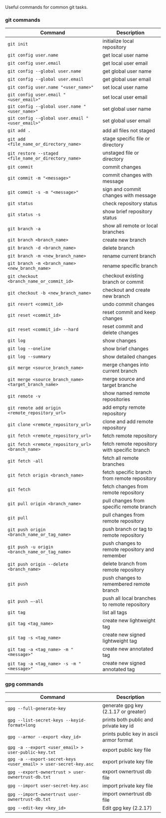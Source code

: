 Useful commands for common git tasks.

### git commands

| Command                                               | Description                                    |
| ----------------------------------------------------- | ---------------------------------------------- |
| `git init`                                            | initialize local repository                    |
| `git config user.name`                                | get local user name                            |
| `git config user.email`                               | get local user email                           |
| `git config --global user.name`                       | get global user name                           |
| `git config --global user.email`                      | get global user email                          |
| `git config user.name "<user_name>"`                  | set local user name                            |
| `git config user.email "<user_email>"`                | set local user email                           |
| `git config --global user.name "<user_name>"`         | set global user name                           |
| `git config --global user.email "<user_email>"`       | set global user email                          |
| `git add .`                                           | add all files not staged                       |
| `git add <file_name_or_directory_name>`               | stage specific file or directory               |
| `git restore --staged <file_name_or_directory_name>`  | unstaged file or directory                     |
| `git commit`                                          | commit changes                                 |
| `git commit -m "<message>"`                           | commit changes with message                    |
| `git commit -s -m "<message>"`                        | sign and commit changes with message           |
| `git status`                                          | check repository status                        |
| `git status -s`                                       | show brief repository status                   |
| `git branch -a`                                       | show all remote or local branches              |
| `git branch <branch_name>`                            | create new branch                              |
| `git branch -d <branch_name>`                         | delete branch                                  |
| `git branch -m <new_branch_name>`                     | rename current branch                          |
| `git branch -m <branch_name> <new_branch_name>`       | rename specific branch                         |
| `git checkout <branch_name_or_commit_id>`             | checkout existing branch or commit             |
| `git checkout -b <new_branch_name>`                   | checkout and create new branch                 |
| `git revert <commit_id>`                              | undo commit changes                            |
| `git reset <commit_id>`                               | reset commit and keep changes                  |
| `git reset <commit_id> --hard`                        | reset commit and delete changes                |
| `git log`                                             | show changes                                   |
| `git log --oneline`                                   | show brief changes                             |
| `git log --summary`                                   | show detailed changes                          |
| `git merge <source_branch_name>`                      | merge changes into current branch              |
| `git merge <source_branch_name> <target_branch_name>` | merge source and target branche                |
| `git remote -v`                                       | show named remote repositories                 |
| `git remote add origin <remote_repository_url>`       | add empty remote repository                    |
| `git clone <remote_repository_url>`                   | clone and add remote repository                |
| `git fetch <remote_repository_url>`                   | fetch remote repository                        |
| `git fetch <remote_repository_url> <branch_name>`     | fetch remote repository with specific branch   |
| `git fetch -all`                                      | fetch all remote branches                      |
| `git fetch origin <branch_name>`                      | fetch specific branch from remote repository   |
| `git fetch`                                           | fetch changes from remote repository           |
| `git pull origin <branch_name>`                       | pull changes from specific remote branch       |
| `git pull`                                            | pull changes from remote repository            |
| `git push origin <branch_name_or_tag_name>`           | push branch or tag to remote repository        |
| `git push -u origin <branch_name_or_tag_name>`        | push changes to remote repository and remember |
| `git push origin --delete <branch_name>`              | delete branch from remote repository           |
| `git push`                                            | push changes to remembered remote branch       |
| `git push —-all`                                      | push all local branches to remote repository   |
| `git tag`                                             | list all tags                                  |
| `git tag <tag_name>`                                  | create new lightweight tag                     |
| `git tag -s <tag_name>`                               | create new signed lightweight tag              |
| `git tag -a <tag_name> -m "<message>"`                | create new annotated tag                       |
| `git tag -a <tag_name> -s -m "<message>"`             | create new signed annotated tag                |

### gpg commands

| Command                                                          | Description                             |
| ---------------------------------------------------------------- | --------------------------------------- |
| `gpg --full-generate-key`                                        | generate gpg key (2.1.17 or greater)    |
| `gpg --list-secret-keys --keyid-format=long`                     | prints both public and private key id   |
| `gpg --armor --export <key_id>`                                  | prints public key in ascii armor format |
| `gpg -a --export <user_email> > user-public-key.txt`             | export public key file                  |
| `gpg -a --export-secret-keys <user_email> > user-secret-key.asc` | export private key file                 |
| `gpg --export-ownertrust > user-ownertrust-db.txt`               | export ownertrust db file               |
| `gpg --import user-secret-key.asc`                               | import private key file                 |
| `gpg --import-ownertrust user-ownertrust-db.txt`                 | import ownertrust db file               |
| `gpg --edit-key <key_id>`                                        | Edit gpg key (2.2.17)                   |

